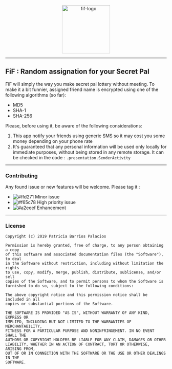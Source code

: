 <p align="center">
 <img align="center" src="https://user-images.githubusercontent.com/32872814/71320070-c070a400-24a6-11ea-869e-5e032b11a9cf.png" weight="150" height="150" alt="fif-logo">
</p>

---

## FiF : Random assignation for your Secret Pal
FiF will simply the way you make secret pal lottery without meeting. To make it a bit funnier, assigned friend name is encrypted using one of the following algorithms (so far):
- MD5
- SHA-1
- SHA-256

Please, before using it, be aware of the following considerations:
1. This app notify your friends using generic SMS so it may cost you some money depending on your phone rate
2. It's guaranteed that any personal information will be used only locally for immediate purposes, without being stored in any remote storage. It can be checked in the code : `.presentation.SenderActivity`

---
### Contributing

Any found issue or new features will be welcome. Please tag it :
- ![#ffd271](https://placehold.it/15/ffd271/000000?text=+) Minor issue
- ![#f65c78](https://placehold.it/15/f65c78/000000?text=+) High priority issue
- ![#a2eeef](https://placehold.it/15/46b5d1/000000?text=+) Enhancement

---
### License

    Copyright (c) 2019 Patricia Barrios Palacios

    Permission is hereby granted, free of charge, to any person obtaining a copy
    of this software and associated documentation files (the "Software"), to deal
    in the Software without restriction, including without limitation the rights
    to use, copy, modify, merge, publish, distribute, sublicense, and/or sell
    copies of the Software, and to permit persons to whom the Software is
    furnished to do so, subject to the following conditions:

    The above copyright notice and this permission notice shall be included in all
    copies or substantial portions of the Software.

    THE SOFTWARE IS PROVIDED "AS IS", WITHOUT WARRANTY OF ANY KIND, EXPRESS OR
    IMPLIED, INCLUDING BUT NOT LIMITED TO THE WARRANTIES OF MERCHANTABILITY,
    FITNESS FOR A PARTICULAR PURPOSE AND NONINFRINGEMENT. IN NO EVENT SHALL THE
    AUTHORS OR COPYRIGHT HOLDERS BE LIABLE FOR ANY CLAIM, DAMAGES OR OTHER
    LIABILITY, WHETHER IN AN ACTION OF CONTRACT, TORT OR OTHERWISE, ARISING FROM,
    OUT OF OR IN CONNECTION WITH THE SOFTWARE OR THE USE OR OTHER DEALINGS IN THE
    SOFTWARE.
